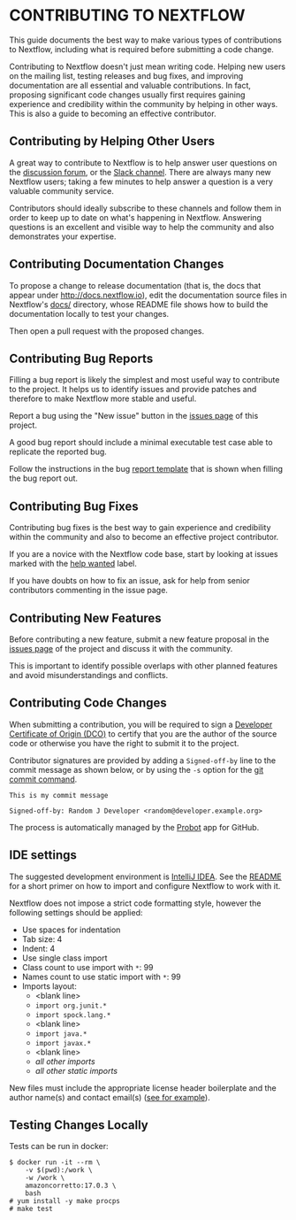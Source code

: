 # CONTRIBUTING TO NEXTFLOW

This guide documents the best way to make various types of contributions to Nextflow,
including what is required before submitting a code change.

Contributing to Nextflow doesn't just mean writing code. Helping new users on the mailing list,
testing releases and bug fixes, and improving documentation are all essential and valuable contributions. In fact, proposing
significant code changes usually first requires gaining experience and credibility within the
community by helping in other ways. This is also a guide to becoming an effective contributor.


## Contributing by Helping Other Users

A great way to contribute to Nextflow is to help answer user questions on the [discussion forum](https://github.com/nextflow-io/nextflow/discussions), 
or the [Slack channel](https://nextflow.slack.com). 
There are always many new Nextflow users; taking a few minutes to help answer a question is a very valuable community service.

Contributors should ideally subscribe to these channels and follow them in order to keep up to date
on what's happening in Nextflow. Answering questions is an excellent and visible way to help the
community and also demonstrates your expertise.


## Contributing Documentation Changes

To propose a change to release documentation (that is, the docs that appear under http://docs.nextflow.io),
edit the documentation source files in Nextflow's [docs/](https://github.com/nextflow-io/nextflow/tree/master/docs)
directory, whose README file shows how to build the documentation locally to test your changes.

Then open a pull request with the proposed changes.


## Contributing Bug Reports

Filling a bug report is likely the simplest and most useful way to contribute to the project.
It helps us to identify issues and provide patches and therefore to make Nextflow more stable
and useful.

Report a bug using the "New issue" button in the
[issues page](https://github.com/nextflow-io/nextflow/issues) of this project.

A good bug report should include a minimal executable test case able to replicate the reported bug.

Follow the instructions in the bug [report template](https://github.com/nextflow-io/nextflow/blob/master/.github/issue_template.md) that is shown when filling the bug report out.

## Contributing Bug Fixes

Contributing bug fixes is the best way to gain experience and credibility within the community
and also to become an effective project contributor.

If you are a novice with the Nextflow code base, start by looking at issues marked
with the [help wanted](https://github.com/nextflow-io/nextflow/issues?q=is%3Aissue+is%3Aopen+label%3A%22help+wanted%22)
label.

If you have doubts on how to fix an issue, ask for help from senior contributors commenting
in the issue page.

## Contributing New Features

Before contributing a new feature, submit a new feature proposal in the
[issues page](https://github.com/nextflow-io/nextflow/issues) of the project and discuss it
with the community.

This is important to identify possible overlaps with other planned features and avoid misunderstandings and conflicts.

## Contributing Code Changes

When submitting a contribution, you will be required to sign a [Developer Certificate of Origin (DCO)](https://developercertificate.org/) to certify that you are the author of the source code or otherwise you have the right to submit it to the project. 

Contributor signatures are provided by adding a `Signed-off-by` line to the commit message 
as shown below, or by using the `-s` option for the [git commit command](https://help.github.com/articles/signing-commits/).

```
This is my commit message

Signed-off-by: Random J Developer <random@developer.example.org>
```

The process is automatically managed by the [Probot](https://probot.github.io/apps/dco/) app for GitHub.


## IDE settings

The suggested development environment is [IntelliJ IDEA](https://www.jetbrains.com/idea/download/). See the [README](https://github.com/nextflow-io/nextflow/#intellij-idea) for a short primer on how to import
and configure Nextflow to work with it.

Nextflow does not impose a strict code formatting style, however the following settings should be applied:

* Use spaces for indentation
* Tab size: 4
* Indent: 4
* Use single class import
* Class count to use import with `*`: 99
* Names count to use static import with `*`: 99
* Imports layout:
    * \<blank line>
    * `import org.junit.*`
    * `import spock.lang.*`
    * \<blank line>
    * `import java.*`
    * `import javax.*`
    * \<blank line>
    * *all other imports*
    * *all other static imports*

New files must include the appropriate license header boilerplate and the author name(s) and contact email(s) ([see for example](https://github.com/nextflow-io/nextflow/blob/e8945e8b6fc355d3f2eec793d8f288515db2f409/modules/nextflow/src/main/groovy/nextflow/Const.groovy#L1-L15)).

## Testing Changes Locally

Tests can be run in docker:
```
$ docker run -it --rm \
    -v $(pwd):/work \
    -w /work \
    amazoncorretto:17.0.3 \
    bash
# yum install -y make procps
# make test
```
